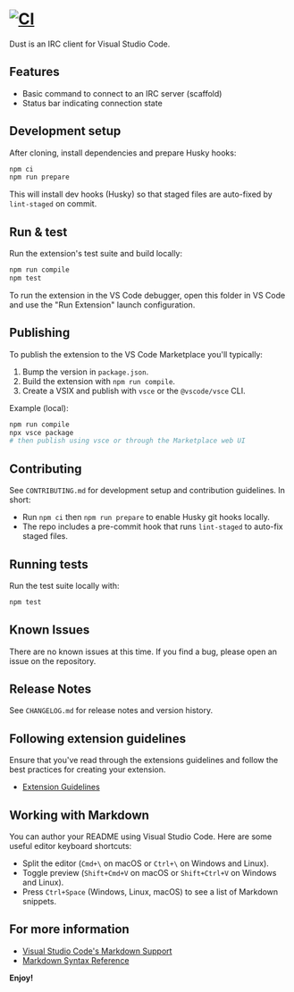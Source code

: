 # [![CI](https://github.com/nocandefense/dustirc/actions/workflows/ci.yml/badge.svg?branch=main)](https://github.com/nocandefense/dustirc/actions/workflows/ci.yml)

Dust is an IRC client for Visual Studio Code.

## Features

- Basic command to connect to an IRC server (scaffold)
- Status bar indicating connection state

## Development setup

After cloning, install dependencies and prepare Husky hooks:

```bash
npm ci
npm run prepare
```

This will install dev hooks (Husky) so that staged files are auto-fixed by `lint-staged` on commit.

## Run & test

Run the extension's test suite and build locally:

```bash
npm run compile
npm test
```

To run the extension in the VS Code debugger, open this folder in VS Code and use the "Run Extension" launch configuration.

## Publishing

To publish the extension to the VS Code Marketplace you'll typically:

1. Bump the version in `package.json`.
2. Build the extension with `npm run compile`.
3. Create a VSIX and publish with `vsce` or the `@vscode/vsce` CLI.

Example (local):

```bash
npm run compile
npx vsce package
# then publish using vsce or through the Marketplace web UI
```

## Contributing

See `CONTRIBUTING.md` for development setup and contribution guidelines. In short:

- Run `npm ci` then `npm run prepare` to enable Husky git hooks locally.
- The repo includes a pre-commit hook that runs `lint-staged` to auto-fix staged files.

## Running tests

Run the test suite locally with:

```bash
npm test
```

## Known Issues

There are no known issues at this time. If you find a bug, please open an issue on the repository.

## Release Notes

See `CHANGELOG.md` for release notes and version history.

## Following extension guidelines

Ensure that you've read through the extensions guidelines and follow the best practices for creating your extension.

- [Extension Guidelines](https://code.visualstudio.com/api/references/extension-guidelines)

## Working with Markdown

You can author your README using Visual Studio Code. Here are some useful editor keyboard shortcuts:

- Split the editor (`Cmd+\` on macOS or `Ctrl+\` on Windows and Linux).
- Toggle preview (`Shift+Cmd+V` on macOS or `Shift+Ctrl+V` on Windows and Linux).
- Press `Ctrl+Space` (Windows, Linux, macOS) to see a list of Markdown snippets.

## For more information

- [Visual Studio Code's Markdown Support](http://code.visualstudio.com/docs/languages/markdown)
- [Markdown Syntax Reference](https://help.github.com/articles/markdown-basics/)

**Enjoy!**
